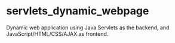 # servlets_dynamic_webpage
Dynamic web application using Java Servlets as the backend, and JavaScript/HTML/CSS/AJAX as frontend.
